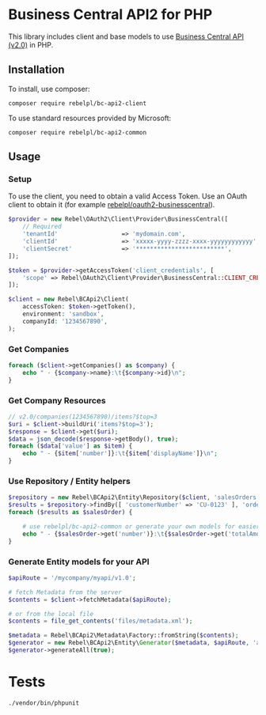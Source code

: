 # Business Central API2 for PHP
This library includes client and base models to use [Business Central API (v2.0)](https://learn.microsoft.com/en-us/dynamics365/business-central/dev-itpro/api-reference/v2.0/) in PHP.

## Installation
To install, use composer:

```
composer require rebelpl/bc-api2-client
```

To use standard resources provided by Microsoft:
```
composer require rebelpl/bc-api2-common
```

## Usage

### Setup
To use the client, you need to obtain a valid Access Token.
Use an OAuth client to obtain it (for example [rebelpl/oauth2-businesscentral](https://github.com/rebelpl/oauth2-businesscentral)).

```php
$provider = new Rebel\OAuth2\Client\Provider\BusinessCentral([
    // Required
    'tenantId'                  => 'mydomain.com',
    'clientId'                  => 'xxxxx-yyyy-zzzz-xxxx-yyyyyyyyyyyy',
    'clientSecret'              => '*************************',
]);

$token = $provider->getAccessToken('client_credentials', [
    'scope' => Rebel\OAuth2\Client\Provider\BusinessCentral::CLIENT_CREDENTIALS_SCOPE
]);

$client = new Rebel\BCApi2\Client(
    accessToken: $token->getToken(),
    environment: 'sandbox',
    companyId: '1234567890',
);
```

### Get Companies
```php
foreach ($client->getCompanies() as $company) {
    echo " - {$company->name}:\t{$company->id}\n";
}
```

### Get Company Resources
```php
// v2.0/companies(1234567890)/items?$top=3
$uri = $client->buildUri('items?$top=3');
$response = $client->get($uri);
$data = json_decode($response->getBody(), true);
foreach ($data['value'] as $item) {
    echo " - {$item['number']}:\t{$item['displayName']}\n";
}
```
### Use Repository / Entity helpers

```php
$repository = new Rebel\BCApi2\Entity\Repository($client, 'salesOrders');
$results = $repository->findBy([ 'customerNumber' => 'CU-0123' ], 'orderDate DESC', 5);
foreach ($results as $salesOrder) {

    # use rebelpl/bc-api2-common or generate your own models for easier access to properties
    echo " - {$salesOrder->get('number')}:\t{$salesOrder->get('totalAmountIncludingTax')} {$salesOrder->get('currencyCode')}\n";
}
```

### Generate Entity models for your API
```php
$apiRoute = '/mycompany/myapi/v1.0';

# fetch Metadata from the server
$contents = $client->fetchMetadata($apiRoute);

# or from the local file
$contents = file_get_contents('files/metadata.xml');

$metadata = Rebel\BCApi2\Metadata\Factory::fromString($contents);
$generator = new Rebel\BCApi2\Entity\Generator($metadata, $apiRoute, 'app/Models/', 'App\\Models\\');
$generator->generateAll(true);
```

# Tests
```
./vendor/bin/phpunit
```